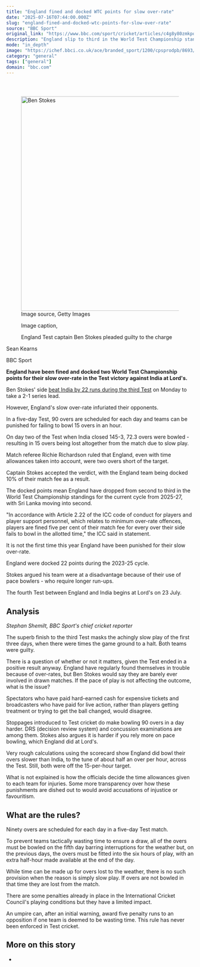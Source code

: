 ```yaml
---
title: "England fined and docked WTC points for slow over-rate"
date: "2025-07-16T07:44:00.000Z"
slug: "england-fined-and-docked-wtc-points-for-slow-over-rate"
source: "BBC Sport"
original_link: "https://www.bbc.com/sport/cricket/articles/c4g8y80zmkpo"
description: "England slip to third in the World Test Championship standings after being docked two points for their slow over-rate in the Test victory against India at Lord's."
mode: "in_depth"
image: "https://ichef.bbci.co.uk/ace/branded_sport/1200/cpsprodpb/8693/live/c397ede0-6213-11f0-9706-9932d06bcd0e.jpg"
category: "general"
tags: ["general"]
domain: "bbc.com"
---
```

<div id="readability-page-1" class="page"><div><main id="main-content" data-testid="main-content"><article id="urn-bbc-ares--article-c4g8y80zmkpo"><header data-component="headline-block"></header><div data-component="image-block"><figure><p><span><picture><source srcset="https://ichef.bbci.co.uk/ace/standard/240/cpsprodpb/8693/live/c397ede0-6213-11f0-9706-9932d06bcd0e.jpg.webp 240w, https://ichef.bbci.co.uk/ace/standard/320/cpsprodpb/8693/live/c397ede0-6213-11f0-9706-9932d06bcd0e.jpg.webp 320w, https://ichef.bbci.co.uk/ace/standard/480/cpsprodpb/8693/live/c397ede0-6213-11f0-9706-9932d06bcd0e.jpg.webp 480w, https://ichef.bbci.co.uk/ace/standard/624/cpsprodpb/8693/live/c397ede0-6213-11f0-9706-9932d06bcd0e.jpg.webp 624w, https://ichef.bbci.co.uk/ace/standard/800/cpsprodpb/8693/live/c397ede0-6213-11f0-9706-9932d06bcd0e.jpg.webp 800w, https://ichef.bbci.co.uk/ace/standard/976/cpsprodpb/8693/live/c397ede0-6213-11f0-9706-9932d06bcd0e.jpg.webp 976w" type="image/webp"><img alt="Ben Stokes" src="https://ichef.bbci.co.uk/ace/standard/1024/cpsprodpb/8693/live/c397ede0-6213-11f0-9706-9932d06bcd0e.jpg" srcset="https://ichef.bbci.co.uk/ace/standard/240/cpsprodpb/8693/live/c397ede0-6213-11f0-9706-9932d06bcd0e.jpg 240w, https://ichef.bbci.co.uk/ace/standard/320/cpsprodpb/8693/live/c397ede0-6213-11f0-9706-9932d06bcd0e.jpg 320w, https://ichef.bbci.co.uk/ace/standard/480/cpsprodpb/8693/live/c397ede0-6213-11f0-9706-9932d06bcd0e.jpg 480w, https://ichef.bbci.co.uk/ace/standard/624/cpsprodpb/8693/live/c397ede0-6213-11f0-9706-9932d06bcd0e.jpg 624w, https://ichef.bbci.co.uk/ace/standard/800/cpsprodpb/8693/live/c397ede0-6213-11f0-9706-9932d06bcd0e.jpg 800w, https://ichef.bbci.co.uk/ace/standard/976/cpsprodpb/8693/live/c397ede0-6213-11f0-9706-9932d06bcd0e.jpg 976w" width="1024" height="576"></picture></span><span role="text"><span>Image source, </span>Getty Images</span></p><figcaption><span>Image caption, </span><p>England Test captain Ben Stokes pleaded guilty to the charge </p></figcaption></figure></div><div data-component="byline-block"><p>Sean Kearns</p><p>BBC Sport</p></div><div data-component="text-block"><p><b>England have been fined and docked two World Test Championship points for their slow over-rate in the Test victory against India at Lord's. </b></p><p>Ben Stokes' side <a href="https://www.bbc.com/sport/cricket/articles/cp82pl85dl2o">beat India by 22 runs during the third Test</a> on Monday to take a 2-1 series lead. </p><p>However, England's slow over-rate infuriated their opponents. </p><p>In a five-day Test, 90 overs are scheduled for each day and teams can be punished for failing to bowl 15 overs in an hour. </p><p>On day two of the Test when India closed 145-3, 72.3 overs were bowled - resulting in 15 overs being lost altogether from the match due to slow play.</p><p>Match referee Richie Richardson ruled that England, even with time allowances taken into account, were two overs short of the target. </p><p>Captain Stokes accepted the verdict, with the England team being docked 10% of their match fee as a result.</p><p>The docked points mean England have dropped from second to third in the World Test Championship standings for the current cycle from 2025-27, with Sri Lanka moving into second.</p><p>"In accordance with Article 2.22 of the ICC code of conduct for players and player support personnel, which relates to minimum over-rate offences, players are fined five per cent of their match fee for every over their side fails to bowl in the allotted time," the ICC said in statement.</p><p>It is not the first time this year England have been punished for their slow over-rate.</p><p>England were docked 22 points during the 2023-25 cycle.</p><p>Stokes argued his team were at a disadvantage because of their use of pace bowlers - who require longer run-ups.</p><p>The fourth Test between England and India begins at Lord's on 23 July.</p></div><p data-component="subheadline-block"><h2 id="Analysis-" tabindex="-1"><span role="text">Analysis </span></h2></p><div data-component="text-block"><p><i>Stephan Shemilt, BBC Sport's chief cricket reporter</i></p><p>The superb finish to the third Test masks the achingly slow play of the first three days, when there were times the game ground to a halt. Both teams were guilty.</p><p>There is a question of whether or not it matters, given the Test ended in a positive result anyway. England have regularly found themselves in trouble because of over-rates, but Ben Stokes would say they are barely ever involved in drawn matches. If the pace of play is not affecting the outcome, what is the issue?</p><p>Spectators who have paid hard-earned cash for expensive tickets and broadcasters who have paid for live action, rather than players getting treatment or trying to get the ball changed, would disagree.</p><p>Stoppages introduced to Test cricket do make bowling 90 overs in a day harder. DRS (decision review system) and concussion examinations are among them. Stokes also argues it is harder if you rely more on pace bowling, which England did at Lord's.</p><p>Very rough calculations using the scorecard show England did bowl their overs slower than India, to the tune of about half an over per hour, across the Test. Still, both were off the 15-per-hour target.</p><p>What is not explained is how the officials decide the time allowances given to each team for injuries. Some more transparency over how these punishments are dished out to would avoid accusations of injustice or favouritism.</p></div><p data-component="subheadline-block"><h2 id="What-are-the-rules" tabindex="-1"><span role="text">What are the rules?</span></h2></p><div data-component="text-block"><p>Ninety overs are scheduled for each day in a five-day Test match.</p><p>To prevent teams tactically wasting time to ensure a draw, all of the overs must be bowled on the fifth day barring interruptions for the weather but, on the previous days, the overs must be fitted into the six hours of play, with an extra half-hour made available at the end of the day.</p><p>While time can be made up for overs lost to the weather, there is no such provision when the reason is simply slow play. If overs are not bowled in that time they are lost from the match.</p><p>There are some penalties already in place in the International Cricket Council's playing conditions but they have a limited impact.</p><p>An umpire can, after an initial warning, award five penalty runs to an opposition if one team is deemed to be wasting time. This rule has never been enforced in Test cricket.</p></div><section data-component="links-block"><p><h2 type="normal">More on this story</h2></p><ul role="list"><li></li></ul></section></article></main></div></div>